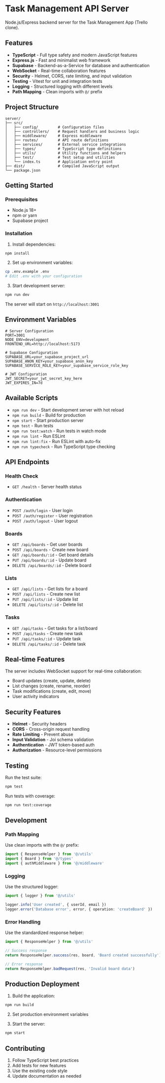 # Task Management API Server

Node.js/Express backend server for the Task Management App (Trello clone).

## Features

- **TypeScript** - Full type safety and modern JavaScript features
- **Express.js** - Fast and minimalist web framework
- **Supabase** - Backend-as-a-Service for database and authentication
- **WebSocket** - Real-time collaboration features
- **Security** - Helmet, CORS, rate limiting, and input validation
- **Testing** - Vitest for unit and integration tests
- **Logging** - Structured logging with different levels
- **Path Mapping** - Clean imports with `@/` prefix

## Project Structure

```
server/
├── src/
│   ├── config/         # Configuration files
│   ├── controllers/    # Request handlers and business logic
│   ├── middleware/     # Express middleware
│   ├── routes/         # API route definitions
│   ├── services/       # External service integrations
│   ├── types/          # TypeScript type definitions
│   ├── utils/          # Utility functions and helpers
│   ├── test/           # Test setup and utilities
│   └── index.ts        # Application entry point
├── dist/               # Compiled JavaScript output
└── package.json
```

## Getting Started

### Prerequisites

- Node.js 18+
- npm or yarn
- Supabase project

### Installation

1. Install dependencies:
```bash
npm install
```

2. Set up environment variables:
```bash
cp .env.example .env
# Edit .env with your configuration
```

3. Start development server:
```bash
npm run dev
```

The server will start on `http://localhost:3001`

## Environment Variables

```env
# Server Configuration
PORT=3001
NODE_ENV=development
FRONTEND_URL=http://localhost:5173

# Supabase Configuration
SUPABASE_URL=your_supabase_project_url
SUPABASE_ANON_KEY=your_supabase_anon_key
SUPABASE_SERVICE_ROLE_KEY=your_supabase_service_role_key

# JWT Configuration
JWT_SECRET=your_jwt_secret_key_here
JWT_EXPIRES_IN=7d
```

## Available Scripts

- `npm run dev` - Start development server with hot reload
- `npm run build` - Build for production
- `npm start` - Start production server
- `npm test` - Run tests
- `npm run test:watch` - Run tests in watch mode
- `npm run lint` - Run ESLint
- `npm run lint:fix` - Run ESLint with auto-fix
- `npm run typecheck` - Run TypeScript type checking

## API Endpoints

### Health Check
- `GET /health` - Server health status

### Authentication
- `POST /auth/login` - User login
- `POST /auth/register` - User registration
- `POST /auth/logout` - User logout

### Boards
- `GET /api/boards` - Get user boards
- `POST /api/boards` - Create new board
- `GET /api/boards/:id` - Get board details
- `PUT /api/boards/:id` - Update board
- `DELETE /api/boards/:id` - Delete board

### Lists
- `GET /api/lists` - Get lists for a board
- `POST /api/lists` - Create new list
- `PUT /api/lists/:id` - Update list
- `DELETE /api/lists/:id` - Delete list

### Tasks
- `GET /api/tasks` - Get tasks for a list/board
- `POST /api/tasks` - Create new task
- `PUT /api/tasks/:id` - Update task
- `DELETE /api/tasks/:id` - Delete task

## Real-time Features

The server includes WebSocket support for real-time collaboration:

- Board updates (create, update, delete)
- List changes (create, rename, reorder)
- Task modifications (create, edit, move)
- User activity indicators

## Security Features

- **Helmet** - Security headers
- **CORS** - Cross-origin request handling
- **Rate Limiting** - Prevent abuse
- **Input Validation** - Joi schema validation
- **Authentication** - JWT token-based auth
- **Authorization** - Resource-level permissions

## Testing

Run the test suite:

```bash
npm test
```

Run tests with coverage:

```bash
npm run test:coverage
```

## Development

### Path Mapping

Use clean imports with the `@/` prefix:

```typescript
import { ResponseHelper } from '@/utils'
import { Board } from '@/types'
import { authMiddleware } from '@/middleware'
```

### Logging

Use the structured logger:

```typescript
import { logger } from '@/utils'

logger.info('User created', { userId, email })
logger.error('Database error', error, { operation: 'createBoard' })
```

### Error Handling

Use the standardized response helper:

```typescript
import { ResponseHelper } from '@/utils'

// Success response
return ResponseHelper.success(res, board, 'Board created successfully')

// Error response
return ResponseHelper.badRequest(res, 'Invalid board data')
```

## Production Deployment

1. Build the application:
```bash
npm run build
```

2. Set production environment variables

3. Start the server:
```bash
npm start
```

## Contributing

1. Follow TypeScript best practices
2. Add tests for new features
3. Use the existing code style
4. Update documentation as needed